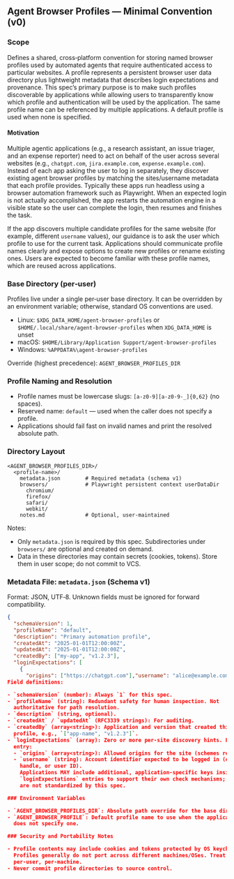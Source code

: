 ## Agent Browser Profiles — Minimal Convention (v0)

### Scope

Defines a shared, cross‑platform convention for storing named browser
profiles used by automated agents that require authenticated access to
particular websites. A profile represents a persistent browser user data
directory plus lightweight metadata that describes login expectations and
provenance. This spec’s primary purpose is to make such profiles discoverable
by applications while allowing users to transparently know which profile and
authentication will be used by the application. The same profile name can be
referenced by multiple applications. A default profile is used when none is
specified.

#### Motivation

Multiple agentic applications (e.g., a research assistant, an issue triager,
and an expense reporter) need to act on behalf of the user across several
websites (e.g., `chatgpt.com`, `jira.example.com`, `expense.example.com`).
Instead of each app asking the user to log in separately, they discover
existing agent browser profiles by matching the sites/username metadata that
each profile provides. Typically these apps run headless using a browser
automation framework such as Playwright. When an expected login is not actually
accomplished, the app restarts the automation engine in a visible state so the
user can complete the login, then resumes and finishes the task.

If the app discovers multiple candidate profiles for the same website (for
example, different `username` values), our guidance is to ask the user which
profile to use for the current task. Applications should communicate profile
names clearly and expose options to create new profiles or rename existing
ones. Users are expected to become familiar with these profile names, which are
reused across applications.

### Base Directory (per‑user)

Profiles live under a single per‑user base directory. It can be overridden by
an environment variable; otherwise, standard OS conventions are used.

- Linux: `$XDG_DATA_HOME/agent-browser-profiles` or
  `$HOME/.local/share/agent-browser-profiles` when `XDG_DATA_HOME` is unset
- macOS: `$HOME/Library/Application Support/agent-browser-profiles`
- Windows: `%APPDATA%\agent-browser-profiles`

Override (highest precedence): `AGENT_BROWSER_PROFILES_DIR`

### Profile Naming and Resolution

- Profile names must be lowercase slugs: `[a-z0-9][a-z0-9-_]{0,62}` (no spaces).
- Reserved name: `default` — used when the caller does not specify a profile.
- Applications should fail fast on invalid names and print the resolved
  absolute path.

### Directory Layout

```
<AGENT_BROWSER_PROFILES_DIR>/
  <profile-name>/
    metadata.json        # Required metadata (schema v1)
    browsers/            # Playwright persistent context userDataDir
      chromium/
      firefox/
      safari/
      webkit/
    notes.md             # Optional, user-maintained
```

Notes:

- Only `metadata.json` is required by this spec. Subdirectories under
  `browsers/` are optional and created on demand.
- Data in these directories may contain secrets (cookies, tokens). Store them
  in user scope; do not commit to VCS.

### Metadata File: `metadata.json` (Schema v1)

Format: JSON, UTF‑8. Unknown fields must be ignored for forward compatibility.

````json
{
  "schemaVersion": 1,
  "profileName": "default",
  "description": "Primary automation profile",
  "createdAt": "2025-01-01T12:00:00Z",
  "updatedAt": "2025-01-01T12:00:00Z",
  "createdBy": ["my-app", "v1.2.3"],
  "loginExpectations": [
    {
      "origins": ["https://chatgpt.com"],"username": "alice@example.com"}]}```
Field definitions:

- `schemaVersion` (number): Always `1` for this spec.
- `profileName` (string): Redundant safety for human inspection. Not
  authoritative for path resolution.
- `description` (string, optional).
- `createdAt` / `updatedAt` (RFC3339 strings): For auditing.
- `createdBy` (array<string>): Application and version that created this
  profile, e.g., `["app-name", "v1.2.3"]`.
- `loginExpectations` (array): Zero or more per‑site discovery hints. Each
  entry:
  - `origins` (array<string>): Allowed origins for the site (schemes required).
  - `username` (string): Account identifier expected to be logged in (email,
    handle, or user ID).
    Applications MAY include additional, application‑specific keys inside
    `loginExpectations` entries to support their own check mechanisms; such keys
    are not standardized by this spec.

### Environment Variables

- `AGENT_BROWSER_PROFILES_DIR`: Absolute path override for the base directory.
- `AGENT_BROWSER_PROFILE`: Default profile name to use when the application
  does not specify one.

### Security and Portability Notes

- Profile contents may include cookies and tokens protected by OS keychains.
  Profiles generally do not port across different machines/OSes. Treat them as
  per‑user, per‑machine.
- Never commit profile directories to source control.
````
